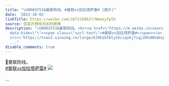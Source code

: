 ```yaml
---
title: "\U0001F53A曼联防线。#曼联vs加拉塔萨雷# [图片]"
date: '2023-10-03'
linkTitle: https://weibo.com/1671109627/Nmeeyfp5h
source: 包容万物恒河水的微博
description: "\U0001F53A曼联防线。<br><a href=\"https://m.weibo.cn/search?containerid=231522type%3D1%26t%3D10%26q%3D%23%E6%9B%BC%E8%81%94vs%E5%8A%A0%E6%8B%89%E5%A1%94%E8%90%A8%E9%9B%B7%23&amp;extparam=%23%E6%9B%BC%E8%81%94vs%E5%8A%A0%E6%8B%89%E5%A1%94%E8%90%A8%E9%9B%B7%23\"
  data-hide=\"\"><span class=\"surl-text\">#曼联vs加拉塔萨雷#</span></a> <img style=\"\"
  src=\"https://tvax2.sinaimg.cn/large/639b1bfbly1hiiqxkj7iqj20hd0hdmzp.jpg\" referrerpolicy=\"no-referrer\"><br><br>
  ..."
disable_comments: true
---
```

🔺曼联防线。<br><a href="https://m.weibo.cn/search?containerid=231522type%3D1%26t%3D10%26q%3D%23%E6%9B%BC%E8%81%94vs%E5%8A%A0%E6%8B%89%E5%A1%94%E8%90%A8%E9%9B%B7%23&amp;extparam=%23%E6%9B%BC%E8%81%94vs%E5%8A%A0%E6%8B%89%E5%A1%94%E8%90%A8%E9%9B%B7%23" data-hide=""><span class="surl-text">#曼联vs加拉塔萨雷#</span></a> <img style="" src="https://tvax2.sinaimg.cn/large/639b1bfbly1hiiqxkj7iqj20hd0hdmzp.jpg" referrerpolicy="no-referrer"><br><br> ...